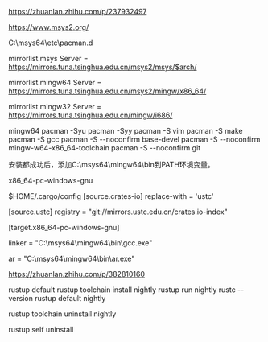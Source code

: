 https://zhuanlan.zhihu.com/p/237932497

https://www.msys2.org/

C:\msys64\etc\pacman.d

mirrorlist.msys
Server = https://mirrors.tuna.tsinghua.edu.cn/msys2/msys/$arch/

mirrorlist.mingw64
Server = https://mirrors.tuna.tsinghua.edu.cn/msys2/mingw/x86_64/

mirrorlist.mingw32
Server = https://mirrors.tuna.tsinghua.edu.cn/mingw/i686/

mingw64
pacman -Syu
pacman -Syy
pacman -S vim
pacman -S make
pacman -S gcc
pacman -S --noconfirm base-devel
pacman -S --noconfirm mingw-w64-x86_64-toolchain
pacman -S --noconfirm git


安装都成功后，添加C:\msys64\mingw64\bin到PATH环境变量。


x86_64-pc-windows-gnu


$HOME/.cargo/config
[source.crates-io]
replace-with = 'ustc'

[source.ustc]
registry = "git://mirrors.ustc.edu.cn/crates.io-index"


[target.x86_64-pc-windows-gnu]

linker = "C:\\msys64\\mingw64\\bin\\gcc.exe"

ar = "C:\\msys64\\mingw64\\bin\\ar.exe"


https://zhuanlan.zhihu.com/p/382810160

rustup default
rustup toolchain install nightly
rustup run nightly rustc --version
rustup default nightly


rustup toolchain uninstall nightly


rustup self uninstall
